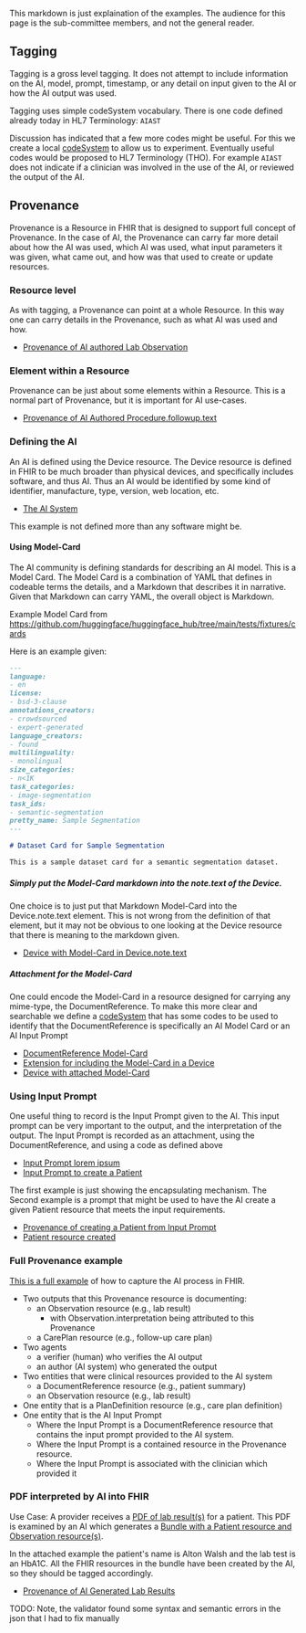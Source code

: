 
This markdown is just explaination of the examples. The audience for this page is the sub-committee members, and not the general reader.

## Tagging

Tagging is a gross level tagging. It does not attempt to include information on the AI, model, prompt, timestamp, or any detail on input given to the AI or how the AI output was used.

Tagging uses simple codeSystem vocabulary. There is one code defined already today in HL7 Terminology: `AIAST`

Discussion has indicated that a few more codes might be useful. For this we create a local [codeSystem](CodeSystem-AddedProvenanceCS.html) to allow us to experiment. Eventually useful codes would be proposed to HL7 Terminology (THO). For example `AIAST` does not indicate if a clinician was involved in the use of the AI, or reviewed the output of the AI. 

## Provenance

Provenance is a Resource in FHIR that is designed to support full concept of Provenance. In the case of AI, the Provenance can carry far more detail about how the AI was used, which AI was used, what input parameters it was given, what came out, and how was that used to create or update resources.

### Resource level

As with tagging, a Provenance can point at a whole Resource. In this way one can carry details in the Provenance, such as what AI was used and how.

- [Provenance of AI authored Lab Observation](Provenance-AI-Contributed.html)

### Element within a Resource

Provenance can be just about some elements within a Resource. This is a normal part of Provenance, but it is important for AI use-cases.

- [Provenance of AI Authored Procedure.followup.text](Provenance-AI-Authored-Element.html)

### Defining the AI

An AI is defined using the Device resource. The Device resource is defined in FHIR to be much broader than physical devices, and specifically includes software, and thus AI. Thus an AI would be identified by some kind of identifier, manufacture, type, version, web location, etc.

- [The AI System](Device-TheAI.html)

This example is not defined more than any software might be.

#### Using Model-Card

The AI community is defining standards for describing an AI model. This is a Model Card. The Model Card is a combination of YAML that defines in codeable terms the details, and a Markdown that describes it in narrative. Given that Markdown can carry YAML, the overall object is Markdown.

Example Model Card from https://github.com/huggingface/huggingface_hub/tree/main/tests/fixtures/cards

Here is an example given:

```markdown
---
language:
- en
license:
- bsd-3-clause
annotations_creators:
- crowdsourced
- expert-generated
language_creators:
- found
multilinguality:
- monolingual
size_categories:
- n<1K
task_categories:
- image-segmentation
task_ids:
- semantic-segmentation
pretty_name: Sample Segmentation
---

# Dataset Card for Sample Segmentation

This is a sample dataset card for a semantic segmentation dataset.
```

##### Simply put the Model-Card markdown into the note.text of the Device.

One choice is to just put that Markdown Model-Card into the Device.note.text element. This is not wrong from the definition of that element, but it may not be obvious to one looking at the Device resource that there is meaning to the markdown given.

- [Device with Model-Card in Device.note.text](Device-Note-ModelCard.html)

##### Attachment for the Model-Card

One could encode the Model-Card in a resource designed for carrying any mime-type, the DocumentReference. To make this more clear and searchable we define a [codeSystem](CodeSystem-AImodelCardCS.html) that has some codes to be used to identify that the DocumentReference is specifically an AI Model Card or an AI Input Prompt

- [DocumentReference Model-Card](DocumentReference-ModelCard-sample-datasetcard-simple.html)
- [Extension for including the Model-Card in a Device](StructureDefinition-aitransparency.modelCardDescription.html)
- [Device with attached Model-Card](Device-Attached-ModelCard.html)

### Using Input Prompt

One useful thing to record is the Input Prompt given to the AI. This input prompt can be very important to the output, and the interpretation of the output. The Input Prompt is recorded as an attachment, using the DocumentReference, and using a code as defined above

- [Input Prompt lorem ipsum](DocumentReference-Input-Prompt-lorem-ipsum.html)
- [Input Prompt to create a Patient](DocumentReference-Input-Prompt-create-patient.html)

The first example is just showing the encapsulating mechanism. The Second example is a prompt that might be used to have the AI create a given Patient resource that meets the input requirements.

- [Provenance of creating a Patient from Input Prompt](Provenance-AI-generated-patient-resource.html)
- [Patient resource created](Patient-a1b2c3d4-e5f6-7890-abcd-ef1234567890.html)

### Full Provenance example

[This is a full example](Provenance-AI-full-lorem-ipsum.html) of how to capture the AI process in FHIR.

- Two outputs that this Provenance resource is documenting:
    - an Observation resource (e.g., lab result)
        - with Observation.interpretation being attributed to this Provenance
    - a CarePlan resource (e.g., follow-up care plan)
- Two agents
    - a verifier (human) who verifies the AI output
    - an author (AI system) who generated the output
- Two entities that were clinical resources provided to the AI system
    - a DocumentReference resource (e.g., patient summary)
    - an Observation resource (e.g., lab result)
- One entity that is a PlanDefinition resource (e.g., care plan definition)
- One entity that is the AI Input Prompt
    - Where the Input Prompt is a DocumentReference resource that contains the input prompt provided to the AI system.
    - Where the Input Prompt is a contained resource in the Provenance resource.
    - Where the Input Prompt is associated with the clinician which provided it

### PDF interpreted by AI into FHIR

Use Case: A provider receives a [PDF of lab result(s)](DocumentReference-Lab-Results-PDF.html) for a patient. This PDF is examined by an AI which generates a [Bundle with a Patient resource and Observation resource(s)](Bundle-b3c1f2d4-5c8e-4b0a-9f6d-7c8e1f2d4b5c.html).

In the attached example the patient's name is Alton Walsh and the lab test is an HbA1C. All the FHIR resources in the bundle have been created by the AI, so they should be tagged accordingly.

- [Provenance of AI Generated Lab Results](Provenance-AI-Generated-Lab-Results.html)

TODO: Note, the validator found some syntax and semantic errors in the json that I had to fix manually
